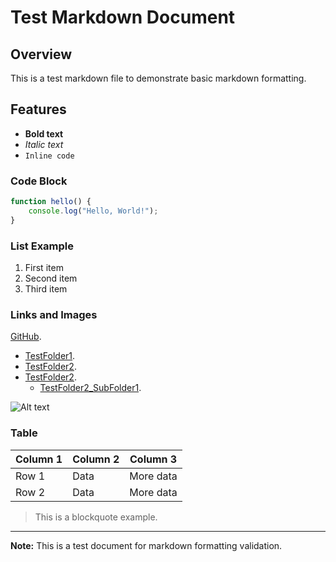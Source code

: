 # Test Markdown Document

## Overview

This is a test markdown file to demonstrate basic markdown formatting.

## Features

*   **Bold text**
*   _Italic text_
*   `Inline code`

### Code Block

```javascript
function hello() {
    console.log("Hello, World!");
}
```

### List Example

1.  First item
2.  Second item
3.  Third item

### Links and Images

[GitHub](https://github.com).

*   [TestFolder1](./TestFolder1/TestFolder1.html).
*   [TestFolder2](./TestFolder2/TestFolder2.html).
*   [TestFolder2](./TestFolder2/TestFolder2.html).
    *   [TestFolder2\_SubFolder1](./TestFolder2/SubFolder1/TestFolder2_SubFolder1.html).

![Alt text](https://via.placeholder.com/150)

### Table

| Column 1 | Column 2 | Column 3 |
| --- | --- | --- |
| Row 1 | Data | More data |
| Row 2 | Data | More data |

> This is a blockquote example.

---

**Note:** This is a test document for markdown formatting validation.